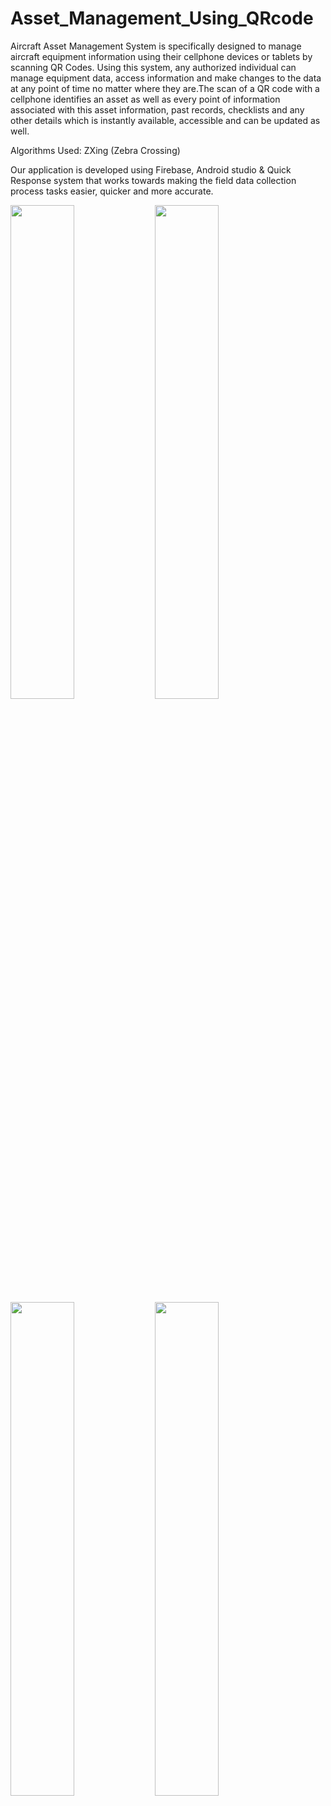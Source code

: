 # Asset_Management_Using_QRcode

Aircraft Asset Management System is specifically designed to manage aircraft equipment information using their cellphone devices or tablets by scanning QR Codes. Using this system, any authorized individual can manage equipment data, access information and make changes to the data at any point of time no matter where they are.The scan of a QR code with a cellphone identifies an asset as well as every point of information associated with this asset information, past records, checklists and any other details which is instantly available, accessible and can be updated as well.

Algorithms Used: ZXing (Zebra Crossing)

Our application is developed using Firebase, Android studio & Quick Response system that works towards making the field data collection process tasks easier, quicker and more accurate.

<img src="https://user-images.githubusercontent.com/55193959/118279108-5ec03800-b4e8-11eb-8672-7a10e0b5b39c.png" width="45%"></img> <img src="https://user-images.githubusercontent.com/55193959/118279111-5ff16500-b4e8-11eb-80cb-98bd012b4ab4.png" width="45%"></img> <img src="https://user-images.githubusercontent.com/55193959/118279114-5ff16500-b4e8-11eb-9950-8a9a5254baf8.png" width="45%"></img> <img src="https://user-images.githubusercontent.com/55193959/118279116-6089fb80-b4e8-11eb-80b9-ac5521f46454.png" width="45%"></img> 

